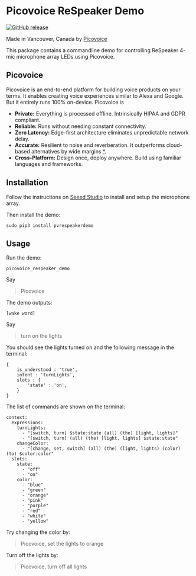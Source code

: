 # Picovoice ReSpeaker Demo

[![GitHub release](https://img.shields.io/github/release/Picovoice/Picovoice.svg)](https://github.com/Picovoice/picovoice/releases)

Made in Vancouver, Canada by [Picovoice](https://picovoice.ai)

This package contains a commandline demo for controlling ReSpeaker 4-mic microphone array LEDs using Picovoice.

## Picovoice

Picovoice is an end-to-end platform for building voice products on your terms. It enables creating voice experiences
similar to Alexa and Google. But it entirely runs 100% on-device. Picovoice is

- **Private:** Everything is processed offline. Intrinsically HIPAA and GDPR compliant.
- **Reliable:** Runs without needing constant connectivity.
- **Zero Latency:** Edge-first architecture eliminates unpredictable network delay.
- **Accurate:** Resilient to noise and reverberation. It outperforms cloud-based alternatives by wide margins
[*](https://github.com/Picovoice/speech-to-intent-benchmark#results).
- **Cross-Platform:** Design once, deploy anywhere. Build using familiar languages and frameworks.

## Installation

Follow the instructions on [Seeed Studio](https://wiki.seeedstudio.com/ReSpeaker_4_Mic_Array_for_Raspberry_Pi/)
to install and setup the microphone array.

Then install the demo:

```console
sudo pip3 install pvrespeakerdemo
```

## Usage

Run the demo:

```console
picovoice_respeaker_demo
```

Say

> Picovoice

The demo outputs:

```text
[wake word]
```

Say

>turn on the lights

You should see the lights turned on and the following message in the terminal:

```text
{
    is_understood : 'true',
    intent : 'turnLights',
    slots : {
        'state' : 'on',
    }
}
```

The list of commands are shown on the terminal:

```text
context:
  expressions:
    turnLights:
      - "[switch, turn] $state:state (all) (the) [light, lights]"
      - "[switch, turn] (all) (the) [light, lights] $state:state"
    changeColor:
      - "[change, set, switch] (all) (the) (light, lights) (color) (to) $color:color"
  slots:
    state:
      - "off"
      - "on"
    color:
      - "blue"
      - "green"
      - "orange"
      - "pink"
      - "purple"
      - "red"
      - "white"
      - "yellow"
```

Try changing the color by:

> Picovoice, set the lights to orange


Turn off the lights by:

> Picovoice, turn off all lights
